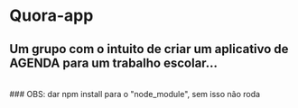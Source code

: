 # Quora-app
## Um grupo com o intuito de criar um aplicativo de AGENDA para um trabalho escolar...
<br>
### OBS: dar npm install para o "node_module", sem isso não roda
